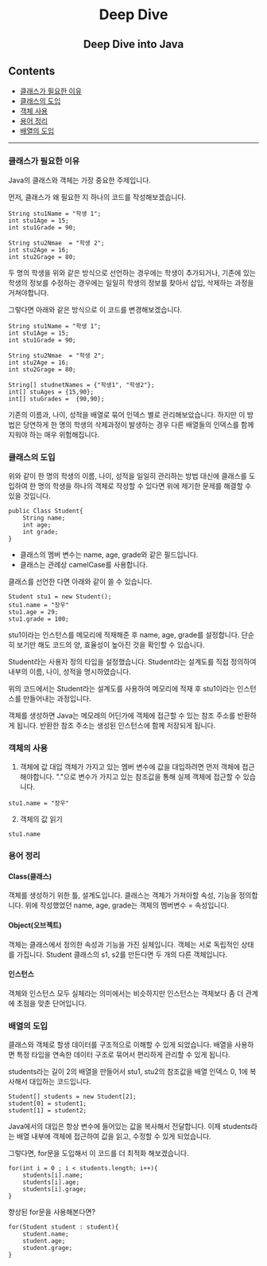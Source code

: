 <div align="center">

# Deep Dive  
Deep Dive into Java
--- 
</div>

## Contents
- [클래스가 필요한 이유](#클래스가-필요한-이유)
- [클래스의 도입](#클래스의-도입)
- [객체 사용](#객체의-사용)
- [용어 정리](#용어-정리)
- [배열의 도입](#배열의-도입)
--- 
### 클래스가 필요한 이유 
Java의 클래스와 객체는 가장 중요한 주제입니다. 

먼저, 클래스가 왜 필요한 지 하나의 코드를 작성해보겠습니다.

```
String stu1Name = "학생 1";
int stu1Age = 15;
int stu1Grade = 90;
    
String stu2Nmae  = "학생 2";
int stu2Age = 16;
int stu2Grage = 80;
```

두 명의 학생을 위와 같은 방식으로 선언하는 경우에는 학생이 추가되거나, 기존에 있는 학생의 정보를 수정하는 경우에는 일일히 학생의 정보를 찾아서 삽입, 삭제하는 과정을 거쳐야합니다.

그렇다면 아래와 같은 방식으로 이 코드를 변경해보겠습니다.

```
String stu1Name = "학생 1";
int stu1Age = 15;
int stu1Grade = 90;

String stu2Nmae  = "학생 2";
int stu2Age = 16;
int stu2Grage = 80;

String[] studnetNames = {"학생1", "학생2"};
int[] stuAges = {15,90};
int[] stuGrades =  {90,90};
```

기존의 이름과, 나이, 성적을 배열로 묶어 인덱스 별로 관리해보았습니다. 
하지만 이 방법은 당연하게 한 명의 학생의 삭제과정이 발생하는 경우 다른 배열들의 인덱스를 함께 지워야 하는 매우 위험해집니다.

### 클래스의 도입
위와 같이 한 명의 학생의 이름, 나이, 성적을 일일히 관리하는 방법 대신에 클래스를 도입하여 한 명의 학생을 하나의 객체로 작성할 수 있다면 위에 제기한 문제를 해결할 수 있을 것입니다.

```
public Class Student{
    String name;
    int age;
    int grade;
}
```

- 클래스의 멤버 변수는 name, age, grade와 같은 필드입니다.
- 클래스는 관례상 camelCase를 사용합니다.  

클래스를 선언한 다면 아래와 같이 쓸 수 있습니다.

```
Student stu1 = new Student();
stu1.name = "장우"
stu1.age = 29;
stu1.grade = 100;
```

stu1이라는 인스턴스를 메모리에 적재해준 후 name, age, grade를 설정합니다. 단순히 보기만 해도 코드의 양, 효율성이 높아진 것을 확인할 수 있습니다. 

Student라는 사용자 정의 타입을 설정했습니다. Student라는 설계도를 직접 정의하여 내부의 이름, 나이, 성적을 명시하였습니다. 

위의 코드에서는 Student라는 설계도를 사용하여 메모리에 적재 후 stu1이라는 인스턴스를 만들어내는 과정입니다.

객체를 생성하면 Java는 메모레의 어딘가에 객체에 접근할 수 있는 참조 주소를 반환하게 됩니다. 반환한 참조 주소는 생성된 인스턴스에 함께 저장되게 됩니다. 

### 객체의 사용

1. 객체에 값 대입
객체가 가지고 있는 멤버 변수에 값을 대입하려면 먼저 객체에 접근해야합니다. "."으로 변수가 가지고 있는 참조값을 통해 실제 객체에 접근할 수 있습니다. 

```
stu1.name = "장우"
```

2. 객체의 값 읽기
```
stu1.name 
```

### 용어 정리 
#### Class(클래스)
객체를 생성하기 위한 틀, 설계도입니다. 클래스는 객체가 가져아할 속성, 기능을 정의합니다. 위에 작성했었던 name, age, grade는 객체의 멤버변수 = 속성입니다.  

#### Object(오브젝트)
객체는 클래스에서 정의한 속성과 기능을 가진 실체입니다. 객체는 서로 독립적인 상태를 가집니다. 
Student 클래스의 s1, s2를 만든다면 두 개의 다른 객체입니다.

#### 인스턴스 
객체와 인스턴스 모두 실체라는 의미에서는 비슷하지만 인스턴스는 객체보다 좀 더 관계에 초점을 맞춘 단어입니다. 

### 배열의 도입
클래스와 객체로 할생 데이터를 구조적으로 이해할 수 있게 되었습니다. 배열을 사용하면 특정 타입을 연속한 데이터 구조로 묶어서 편리하게 관리할 수 있게 됩니다. 

students라는 길이 2의 배열을 만들어서 stu1, stu2의 참조값을 배열 인덱스 0, 1에 복사해서 대입하는 코드입니다. 
```
Student[] students = new Student[2];
student[0] = student1;
student[1] = student2;
```

Java에서의 대입은 항상 변수에 들어있는 값을 복사해서 전달합니다. 
이제 students라는 배열 내부에 객체에 접근하여 값을 읽고, 수정할 수 있게 되었습니다. 

그렇다면, for문을 도입해서 이 코드를 더 최적화 해보겠습니다. 

```
for(int i = 0 ; i < students.length; i++){
    students[i].name;
    students[i].age;
    students[i].grage;
}
```
향상된 for문을 사용해본다면? 
```
for(Student student : student){
    student.name;
    student.age;
    student.grage;
}
```

